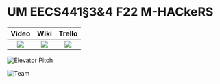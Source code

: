 # UM EECS441§3&4 F22 M-HACkeRS

| Video  |  Wiki |  Trello  |
|:-----:|:-----:|:--------:|
|[<img src="https://eecs441.eecs.umich.edu/img/admin/video.png">][video_page]|[<img src="https://eecs441.eecs.umich.edu/img/admin/wiki.png">][wiki_page]|[<img src="https://eecs441.eecs.umich.edu/img/admin/trello.png">][agile_page]|

![Elevator Pitch](https://user-images.githubusercontent.com/71236306/205936504-ea6fd510-603a-48ad-a1f1-38d8af0e6636.png) 
<!-- MUST be placed in user-images.githubusercontent.com -->

![Team](https://user-images.githubusercontent.com/71236306/205941486-3f7c872e-4fcc-4c63-9fe3-7fd42fab9db8.png)

[video_page]: TODO
[wiki_page]: https://github.com/RaefM/M-HACkeRS/wiki
[agile_page]: https://trello.com/b/yoT8Dcbs/m-hackers
